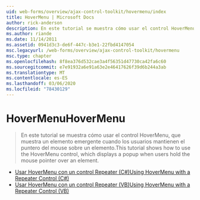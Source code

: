 ```yaml
---
uid: web-forms/overview/ajax-control-toolkit/hovermenu/index
title: HoverMenu | Microsoft Docs
author: rick-anderson
description: En este tutorial se muestra cómo usar el control HoverMenu, que muestra un elemento emergente cuando los usuarios mantienen el puntero del mouse sobre un elemento.
ms.author: riande
ms.date: 11/14/2011
ms.assetid: 0941d3c3-de6f-447c-b3e1-22fbd4147054
msc.legacyurl: /web-forms/overview/ajax-control-toolkit/hovermenu
msc.type: chapter
ms.openlocfilehash: 8f8ea376d532cae3a4f56351d47730ca42fa6c60
ms.sourcegitcommit: e7e91932a6e91a63e2e46417626f39d6b244a3ab
ms.translationtype: MT
ms.contentlocale: es-ES
ms.lasthandoff: 03/06/2020
ms.locfileid: "78430129"
---
```

# <a name="hovermenu"></a><span data-ttu-id="428f2-103">HoverMenu</span><span class="sxs-lookup"><span data-stu-id="428f2-103">HoverMenu</span></span>

> <span data-ttu-id="428f2-104">En este tutorial se muestra cómo usar el control HoverMenu, que muestra un elemento emergente cuando los usuarios mantienen el puntero del mouse sobre un elemento.</span><span class="sxs-lookup"><span data-stu-id="428f2-104">This tutorial shows how to use the HoverMenu control, which displays a popup when users hold the mouse pointer over an element.</span></span>

- [<span data-ttu-id="428f2-105">Usar HoverMenu con un control Repeater (C#)</span><span class="sxs-lookup"><span data-stu-id="428f2-105">Using HoverMenu with a Repeater Control (C#)</span></span>](using-hovermenu-with-a-repeater-control-cs.md)
- [<span data-ttu-id="428f2-106">Usar HoverMenu con un control Repeater (VB)</span><span class="sxs-lookup"><span data-stu-id="428f2-106">Using HoverMenu with a Repeater Control (VB)</span></span>](using-hovermenu-with-a-repeater-control-vb.md)
